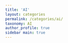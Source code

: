 ```yaml
---
title: 'AI'
layout: categories
permalink: /categories/ai/
taxonomy: AI
author_profile: true
sidebar main: true
---
```

